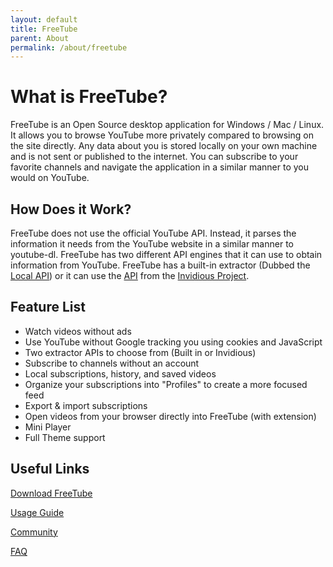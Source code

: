 ```yaml
---
layout: default
title: FreeTube
parent: About
permalink: /about/freetube
---
```


# What is FreeTube?

FreeTube is an Open Source desktop application for Windows / Mac / Linux. It allows you to browse YouTube more privately compared to browsing on the site directly. Any data about you is stored locally on your own machine and is not sent or published to the internet. You can subscribe to your favorite channels and navigate the application in a similar manner to you would on YouTube.

## How Does it Work?

FreeTube does not use the official YouTube API. Instead, it parses the information it needs from the YouTube website in a similar manner to youtube-dl. FreeTube has two different API engines that it can use to obtain information from YouTube. FreeTube has a built-in extractor (Dubbed the [Local API](/usage/local-api/)) or it can use the [API](/usage/invidious-api) from the [Invidious Project](/about/invidious).

## Feature List

* Watch videos without ads
* Use YouTube without Google tracking you using cookies and JavaScript
* Two extractor APIs to choose from (Built in or Invidious)
* Subscribe to channels without an account
* Local subscriptions, history, and saved videos
* Organize your subscriptions into "Profiles" to create a more focused feed
* Export & import subscriptions
* Open videos from your browser directly into FreeTube (with extension)
* Mini Player
* Full Theme support

## Useful Links

[Download FreeTube](https://freetubeapp.io/#download)

[Usage Guide](/usage)

[Community](/community)

[FAQ](/faq)
